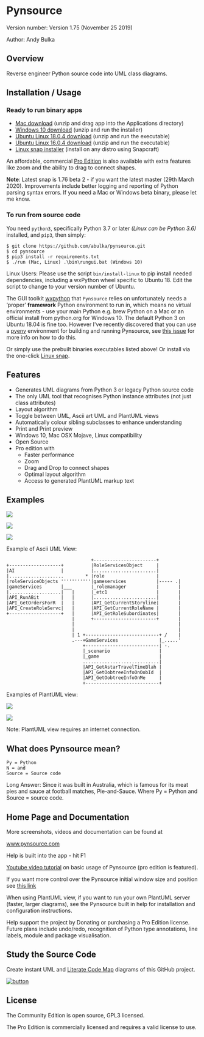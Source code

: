 Pynsource
=========

Version number: Version 1.75 (November 25 2019)

Author: Andy Bulka

Overview
--------

Reverse engineer Python source code into UML class diagrams.

Installation / Usage
--------------------

### Ready to run binary apps ###

 * [Mac download](http://bit.ly/pynsource-mac-1-75) (unzip and drag app into the Applications directory) 
 * [Windows 10 download](http://bit.ly/pynsource-win-1-75) (unzip and run the installer) 
 * [Ubuntu Linux 18.0.4 download](http://bit.ly/pynsource-ubuntu-18-1-75) (unzip and run the executable) 
 * [Ubuntu Linux 16.0.4 download](http://bit.ly/pynsource-ubuntu-16-1-75) (unzip and run the executable) 
 * [Linux snap installer](http://bit.ly/pynsource-snap) (install on any distro using Snapcraft) 
 
An affordable, commercial [Pro Edition](http://pynsource.com/pricing.html) is also available with extra features 
like zoom and the ability to drag to connect shapes.

**Note**: Latest snap is 1.76 beta 2 - if you want the latest master (29th March 2020).  Improvements include better logging and reporting of Python parsing syntax errors.  If you need a Mac or Windows beta binary, please let me know.

### To run from source code ###

You need `python3`, specifically Python 3.7 or later *(Linux can be Python 3.6)*  installed, and `pip3`, then simply:

    $ git clone https://github.com/abulka/pynsource.git
    $ cd pynsource
    $ pip3 install -r requirements.txt
    $ ./run (Mac, Linux) .\bin\rungui.bat (Windows 10)

Linux Users: Please use the script `bin/install-linux` to pip install needed dependencies,
including a wxPython wheel specific to Ubuntu 18. Edit the script to change to your version 
number of Ubuntu.

The GUI toolkit [wxpython](https://wxpython.org/) that `Pynsource` relies on unfortunately needs a ‘proper’ **framework** Python environment to run in, which means no virtual environments - use your main Python e.g. brew Python on a Mac or an official install from python.org for Windows 10. The default Python 3 on Ubuntu 18.04 is fine too. 
However I've recently discovered that you can use a [pyenv](https://github.com/pyenv/pyenv) environment for building and running Pynsource, see [this issue](https://github.com/abulka/pynsource/issues/68#issuecomment-605612292) for more info on how to do this.

Or simply use the prebuilt binaries executables listed above! 
Or install via the one-click [Linux snap](http://bit.ly/pynsource-snap).

Features
--------

 - Generates UML diagrams from Python 3 or legacy Python source code
 - The only UML tool that recognises Python instance attributes (not just class attributes) 
 - Layout algorithm
 - Toggle between UML, Ascii art UML and PlantUML views
 - Automatically colour sibling subclasses to enhance understanding
 - Print and Print preview
 - Windows 10, Mac OSX Mojave, Linux compatibility
 - Open Source
 - Pro edition with
    - Faster performance
    - Zoom
    - Drag and Drop to connect shapes
    - Optimal layout algorithm
    - Access to generated PlantUML markup text 

Examples
--------

![](https://www.dropbox.com/s/aq4hu3hfdvtxkp8/pynsource-comments.png?raw=1)

![](https://www.dropbox.com/s/3o2p7h6qqf5hbhc/pynsource-zoom-line-edit.png?raw=1)

![](https://www.dropbox.com/s/w183c0vmt8o6qs9/pynsource-drag-drop-connect.png?raw=1)

Example of Ascii UML View:


                                   +-----------------------+
    +-------------------+          |RoleServicesObject     |
    |AI                 |          |.......................|
    |....................        * |role                   |
    |roleServiceObjects '''''''''''|gameservices           |----- .|
    |gameServices       |___       |_rolemanager           |       |
    |...................|   |      |_etc1                  |       |
    |API_RunABit        |   |      |.......................|       |
    |API_GetOrdersForR  |   |      |API_GetCurrentStoryline|       |
    |API_CreateRoleServc|   |      |API_GetCurrentRoleName |       |
    +-------------------+   |      |API_GetRoleSubordinates|       |
                            |      +-----------------------+       |
                            |                                      |
                            |                                      |
                            | 1 +---------------------------+ /    |
                            .---+GameServices               |_.....'
                                +---------------------------| -.
                                |_scenario                  |
                                |_game                      |
                                ............................|
                                |API_GetAstarTravelTimeBlah |
                                |API_GetOobtreeInfoOnOobId  |
                                |API_GetOobtreeInfoOnMe     |
                                +---------------------------+

Examples of PlantUML view:

![](https://www.dropbox.com/s/v6f5t2hohl97hja/pynsource-plantuml-1.png?raw=1)

![](https://www.dropbox.com/s/furf89q7b2brpr0/pynsource-plantuml-2.png?raw=1)

Note: PlantUML view requires an internet connection.
                                    
What does Pynsource mean?
-------------------------

    Py = Python
    N = and
    Source = Source code

Long Answer: Since it was built in Australia, which is famous for its meat pies and sauce
   at football matches, Pie-and-Sauce.  Where Py = Python and Source = source code.
   
Home Page and Documentation
---------------------------

More screenshots, videos and documentation can be found at

www.pynsource.com

Help is built into the app - hit F1

[Youtube video tutorial](https://youtu.be/FEXeDI18LMs) on basic usage of Pynsource (pro edition is featured).

If you want more control over the Pynsource initial window size and position see 
[this link](https://github.com/abulka/pynsource/issues/49#issuecomment-475069439)

When using PlantUML view, if you want to run your own PlantUML server (faster, larger diagrams), see the Pynsource built in help for installation and configuration instructions.  

Help support the project by Donating or purchasing a Pro Edition license.  Future plans include
undo/redo, recognition of Python type annotations, line labels, module and package visualisation.

Study the Source Code
---------------------

Create instant UML and [Literate Code Map](http://bit.ly/lcodemaps) diagrams of this GitHub project.

[![button](https://www.dropbox.com/s/auynuqlfbrrxyhm/open_in_gituml_flat.png?raw=1)](http://gituml.com/ztree_scratchpad?user=abulka&repo=pynsource&commit=master)

License
-------

The Community Edition is open source, GPL3 licensed.

The Pro Edition is commercially licensed and requires a valid license to use.
  
